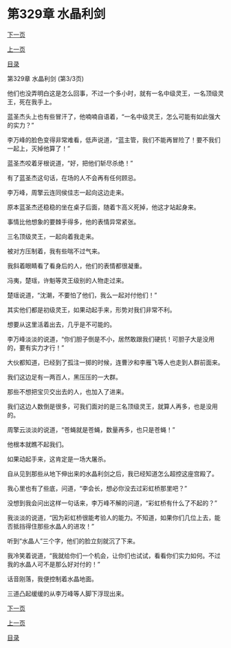 <h1>第329章   水晶利剑</h1>
            <div><p><a href="./987_%E7%AC%AC330%E7%AB%A0_%E5%AE%AB%E6%AE%BF%E7%9A%84%E5%8A%9B%E9%87%8F.md">下一页</a></p><p><a href="./985_%E7%AC%AC329%E7%AB%A0_%E6%B0%B4%E6%99%B6%E5%88%A9%E5%89%91.md">上一页</a></p><p><a href="../">目录</a></p></div>
            <div><p>第329章   水晶利剑 (第3/3页)</p><p>他们也没弄明白这是怎么回事，不过一个多小时，就有一名中级灵王，一名顶级灵王，死在我手上。</p><p>蓝圣杰头上也有些冒汗了，他喃喃自语着，“一名中级灵王，怎么可能有如此强大的实力？”</p><p>李万峰的脸色变得非常难看，低声说道，“蓝主管，我们不能再冒险了！要不我们一起上，灭掉他算了！”</p><p>蓝圣杰咬着牙根说道，“好，把他们斩尽杀绝！”</p><p>有了蓝圣杰这句话，在场的人不会再有任何顾忌。</p><p>李万峰，周擎云连同侯佳志一起向这边走来。</p><p>原本蓝圣杰还稳稳的坐在桌子后面，随着卞高义死掉，他这才站起身来。</p><p>事情比他想象的要棘手得多，他的表情异常紧张。</p><p>三名顶级灵王，一起向着我走来。</p><p>被对方压制着，我有些喘不过气来。</p><p>我斜着眼睛看了看身后的人，他们的表情都很凝重。</p><p>冯夷，楚瑶，许魁等灵王级别的人物走过来。</p><p>楚瑶说道，“沈潮，不要怕了他们，我么一起对付他们！”</p><p>其实他们都是初级灵王，如果动起手来，形势对我们非常不利。</p><p>想要从这里活着出去，几乎是不可能的。</p><p>李万峰淡淡的说道，“你们胆子倒是不小，居然敢跟我们硬抗！可胆子大是没用的，要有实力才行！”</p><p>大伙都知道，已经到了孤注一掷的时候，连曹汐和李雁飞等人也走到人群前面来。</p><p>我们这边足有一两百人，黑压压的一大群。</p><p>那些不想把宝贝交出去的人，也加入了进来。</p><p>我们这边人数倒是很多，可我们面对的是三名顶级灵王，就算人再多，也是没用的。</p><p>周擎云淡淡的说道，“苍蝇就是苍蝇，数量再多，也只是苍蝇！”</p><p>他根本就瞧不起我们。</p><p>如果动起手来，这肯定是一场大屠杀。</p><p>自从见到那些从地下伸出来的水晶利剑之后，我已经知道怎么超控这座宫殿了。</p><p>我心里也有了些底，问道，“李会长，想必你没去过彩虹桥那里吧？”</p><p>没想到我会问出这样一句话来，李万峰不解的问道，“彩虹桥有什么了不起的？”</p><p>我淡淡的说道，“因为彩虹桥很能考验人的能力。不知道，如果你们几位上去，能否抵挡得住那些水晶人的进攻！”</p><p>听到“水晶人”三个字，他们的脸立刻就沉了下来。</p><p>我冷笑着说道，“我就给你们一个机会，让你们也试试，看看你们实力如何。不过我的水晶人可不是那么好对付的！”</p><p>话音刚落，我便控制着水晶地面。</p><p>三道凸起缓缓的从李万峰等人脚下浮现出来。</p></div>
            <div><p><a href="./987_%E7%AC%AC330%E7%AB%A0_%E5%AE%AB%E6%AE%BF%E7%9A%84%E5%8A%9B%E9%87%8F.md">下一页</a></p><p><a href="./985_%E7%AC%AC329%E7%AB%A0_%E6%B0%B4%E6%99%B6%E5%88%A9%E5%89%91.md">上一页</a></p><p><a href="../">目录</a></p></div>